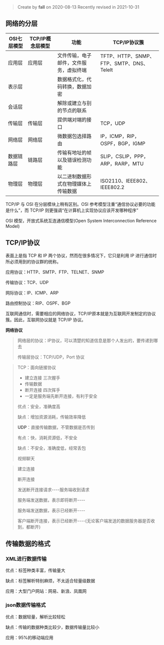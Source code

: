 > Create by **fall** on 2020-08-13
> Recently revised in 2021-10-31

## 网络的分层

| OSI七层模型 | TCP/IP概念层模型 | 功能                                   | TCP/IP协议簇                             |
| ----------- | ---------------- | -------------------------------------- | ---------------------------------------- |
| 应用层      | 应用层           | 文件传输，电子邮件，文件服务，虚拟终端 | TFTP、HTTP、SNMP、FTP、SMTP、DNS、Telelt |
| 表示层      |                  | 数据格式化，代码转换，数据加密         |                                          |
| 会话层      |                  | 解除或建立与别的节点的联系             |                                          |
| 传输层      | 传输层           | 提供端对端的接口                       | TCP，UDP                                 |
| 网络层      | 网络层           | 微数据包选择路由                       | IP，ICMP，RIP，OSPF，BGP，IGMP           |
| 数据链路层  | 链路层           | 传输有地址的帧以及错误检测功能         | SLIP，CSLIP，PPP，ARP，RARP，MTU         |
| 物理层      | 物理层           | 以二进制数据形式在物理媒体上传输数据   | ISO2110、IEEE802、IEEE802.2              |

TCP/IP 与 OSI 在分层模块上稍有区别。OSI 参考模型注重“通信协议必要的功能是什么”，而 TCP/IP 则更强调“在计算机上实现协议应该开发哪种程序”

OSI 模型，开放式系统互连通信模型(Open System Interconnection Reference Model) 

## TCP/IP协议

表面上是指 TCP 和 IP 两个协议，然而在很多情况下，它只是利用 IP 进行通信时所必须用到的协议群的统称。

应用协议：HTTP、SMTP、FTP、TELNET、SNMP

传输协议：TCP、UDP

网际协议：IP、ICMP、ARP

路由控制协议：RIP、OSPF、BGP

互联网通信时，需要相应的网络协议，TCP/IP原本就是为互联网开发制定的协议簇。因此，互联网协议就是 TCP/IP 协议。

**网络协议**

> 网络层的协议：IP协议，可以清楚的知道信息是那个人发出的，要传递到哪去
>
> 传输层协议：TCP/UDP，Port 协议

> TCP：面向链接协议
>
> - 建立连接  三次握手
> - 传输数据
> - 断开连接 四次挥手 
> - 一定是服务端先断开连接，有利于安全
>
> 优点：安全，准确度高
>
> 缺点：增加资源消耗，传输效率降低
>
> **UDP**：直接传输数据，不管数据是否传到
>
> 有点：快，消耗资源低，不安全
>
> 缺点：不安全，准确度低，经常丢包
>
> 视频聊天

> 建立连接
>
> 断开连接
>
> 发送断开连接请求----服务端收到请求
>
> 服务端发送数据，表示即将断开----
>
> 服务端发送数据，表示已经断开----
>
> 客户端断开连接，表示已经断开----(无论客户端发送的数据服务器是否收到，都断开)

## 传输数据的格式

### XML进行数据传输

优点：标签种类丰富，传输量大

缺点：标签解析特别麻烦，不太适合轻量级数据

应用：大型门户网站：网易、新浪、凤凰网

### json数据传输格式

优点：数据轻量，解析比较轻松

缺点：传输的数据种类比较少，数据传输量比较小

应用：95%的移动端应用

